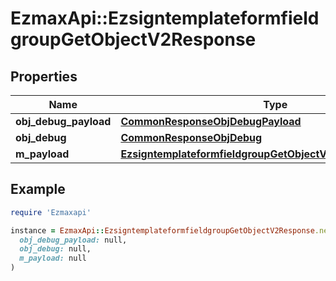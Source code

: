 # EzmaxApi::EzsigntemplateformfieldgroupGetObjectV2Response

## Properties

| Name | Type | Description | Notes |
| ---- | ---- | ----------- | ----- |
| **obj_debug_payload** | [**CommonResponseObjDebugPayload**](CommonResponseObjDebugPayload.md) |  |  |
| **obj_debug** | [**CommonResponseObjDebug**](CommonResponseObjDebug.md) |  | [optional] |
| **m_payload** | [**EzsigntemplateformfieldgroupGetObjectV2ResponseMPayload**](EzsigntemplateformfieldgroupGetObjectV2ResponseMPayload.md) |  |  |

## Example

```ruby
require 'Ezmaxapi'

instance = EzmaxApi::EzsigntemplateformfieldgroupGetObjectV2Response.new(
  obj_debug_payload: null,
  obj_debug: null,
  m_payload: null
)
```

